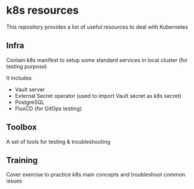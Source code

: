 # k8s resources

This repository provides a list of useful resources to deal with Kubernetes

## Infra

Contain k8s manifest to setup some standard services in local cluster (for testing purpose)

It includes
- Vault server
- External Secret operator (used to import Vault secret as k8s secret)
- PostgreSQL
- FluxCD (for GitOps testing)


## Toolbox

A set of tools for testing & troubleshooting


## Training

Cover exercise to practice k8s main concepts and troubleshoot common issues
